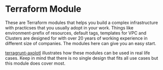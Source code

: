 # Terraform Module
These are Terraform modules that helps you build a complex infrastructure with practicses that you usually adopt in your work. Things like environment-prefix of resources, default tags, templates for VPC and Clusters are designed for with over 20 years of working experience in different size of companies. The modules here can give you an easy start.

[terragrunt-axolotl](https://github.com/tchiunam/terragrunt-axolotl) illustrates how these modules can be used in real life cases. Keep in mind that there is no single design that fits all use cases but this module does cover most.

